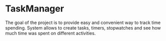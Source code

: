 # TaskManager
The goal of the project is to provide easy and convenient way to track time spending. System allows to create tasks, timers, stopwatches and see how much time was spent on different activities.
